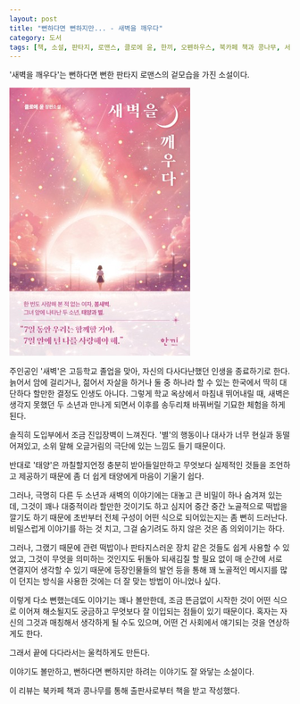 ```yaml
---
layout: post
title: "뻔하다면 뻔하지만... - 새벽을 깨우다"
category: 도서
tags: [책, 소설, 판타지, 로맨스, 클로에 윤, 한끼, 오펜하우스, 북카페 책과 콩나무, 서평]
---
```


'새벽을 깨우다'는
뻔하다면 뻔한 판타지 로맨스의 겉모습을 가진 소설이다.

![표지](/images/book/awaken-the-dawn-book.jpg)

주인공인 '새벽'은 고등학교 졸업을 맞아,
자신의 다사다난했던 인생을 종료하기로 한다.
늙어서 암에 걸리거나, 젊어서 자살을 하거나 둘 중 하나라 할 수 있는 한국에서
딱히 대단하다 할만한 결정도 인생도 아니다.
그렇게 학교 옥상에서 마침내 뛰어내릴 때,
새벽은 생각지 못했던 두 소년과 만나게 되면서
이후를 송두리채 바꿔버릴 기묘한 체험을 하게 된다.

솔직히 도입부에서 조금 진입장벽이 느껴진다.
'별'의 행동이나 대사가 너무 현실과 동떨어져있고,
소위 말해 오글거림의 극단에 있는 느낌도 들기 때문이다.

반대로 '태양'은 까칠할지언정 충분히 받아들일만하고
무엇보다 실제적인 것들을 조언하고 제공하기 때문에
좀 더 쉽게 태양에게 마음이 기울기 쉽다.

그러나, 극명히 다른 두 소년과 새벽의 이야기에는
대놓고 큰 비밀이 하나 숨겨져 있는데,
그것이 꽤나 대중적이라 할만한 것이기도 하고
심지어 중간 중간 노골적으로 떡밥을 깔기도 하기 때문에
초반부터 전체 구성이 어떤 식으로 되어있는지는 좀 뻔히 드러난다.
비밀스럽게 이야기를 하는 것 치고,
그걸 숨기려도 하지 않은 것은 좀 의외이기는 하다.

그러나, 그랬기 때문에 관련 떡밥이나 판타지스러운 장치 같은 것들도 쉽게 사용할 수 있었고,
그것이 무엇을 의미하는 것인지도 뒤돌아 되새김질 할 필요 없이 매 순간에 서로 연결지어 생각할 수 있기 때문에
등장인물들의 발언 등을 통해 꽤 노골적인 메시지를 많이 던지는 방식을 사용한 것에는
더 잘 맞는 방법이 아니었나 싶다.

이렇게 다소 뻔했는데도 이야기는 꽤나 볼만한데,
조금 뜬금없이 시작한 것이 어떤 식으로 이어져 해소될지도 궁금하고
무엇보다 잘 이입되는 점들이 있기 때문이다.
혹자는 자신의 그것과 매칭해서 생각하게 될 수도 있으며,
어떤 건 사회에서 얘기되는 것을 연상하게도 한다.
<!--
자살에 실패한 사람이 오히려 다행이다고, 살려줘서 고맙다고 한다는 얘기가 그렇다.
-->
그래서 끝에 다다라서는 울컥하게도 만든다.

이야기도 볼만하고,
뻔하다면 뻔하지만 하려는 이야기도 잘 와닿는 소설이다.



<div class="im im-info">
이 리뷰는 북카페 책과 콩나무를 통해 출판사로부터 책을 받고 작성했다.
</div>
